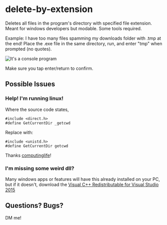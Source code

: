 # delete-by-extension
Deletes all files in the program's directory with specified file extension. Meant for windows developers but modable. Some tools required.

Example: I have too many files spamming my downloads folder with .tmp at the end! Place the .exe file in the same directory, run, and enter "tmp" when prompted (no quotes).

![It's a console program](https://i.imgur.com/hKEf1lB.png "Example in action")

Make sure you tap enter/return to confirm.

## Possible Issues
### Help! I'm running linux!
Where the source code states, 
```
#include <direct.h>
#define GetCurrentDir _getcwd
```
Replace with:
```
#include <unistd.h>
#define GetCurrentDir getcwd
```
Thanks [computinglife](https://stackoverflow.com/users/17224/computinglife)!

### I'm missing some weird dll?
Many windows apps or features will have this already installed on your PC, but if it doesn't, download the [Visual C++ Redistributable for Visual Studio 2015](https://www.microsoft.com/en-us/download/details.aspx?id=48145)

## Questions? Bugs?
DM me!
